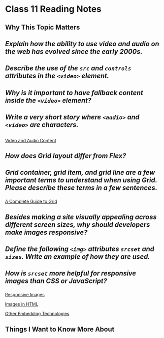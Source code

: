 # Class 11 Reading Notes

## Why This Topic Matters

### 

## *Explain how the ability to use video and audio on the web has evolved since the early 2000s.*

###

## *Describe the use of the `src` and `controls` attributes in the `<video>` element.*

### 

## *Why is it important to have **fallback content** inside the `<video>` element?*

###

## *Write a very short story where `<audio>` and `<video>` are characters.*

### 

## 

[Video and Audio Content](https://developer.mozilla.org/en-US/docs/Learn/HTML/Multimedia_and_embedding/Video_and_audio_content)

## *How does Grid layout differ from Flex?*

###

## *Grid container, grid item, and grid line are a few important terms to understand when using Grid. Please describe these terms in a few sentences.*

###


[A Complete Guide to Grid](https://css-tricks.com/snippets/css/complete-guide-grid/)

## *Besides making a site visually appealing across different screen sizes, why should developers make images responsive?*

###

## *Define the following `<img>` attributes `srcset` and `sizes`. Write an example of how they are used.*

### 

## *How is `srcset` more helpful for responsive images than CSS or JavaScript?*

### 

[Responsive Images](https://developer.mozilla.org/en-US/docs/Learn/HTML/Multimedia_and_embedding/Responsive_images)

[Images in HTML](https://developer.mozilla.org/en-US/docs/Learn/HTML/Multimedia_and_embedding/Images_in_HTML)

[Other Embedding Technologies](https://developer.mozilla.org/en-US/docs/Learn/HTML/Multimedia_and_embedding/Other_embedding_technologies)

## Things I Want to Know More About

### 